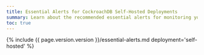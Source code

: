 ```yaml
---
title: Essential Alerts for CockroachDB Self-Hosted Deployments
summary: Learn about the recommended essential alerts for monitoring your CockroachDB Self-Hosted cluster.
toc: true
---
```


{% include {{ page.version.version }}/essential-alerts.md deployment='self-hosted' %}